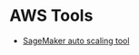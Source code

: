 # AWS Tools
- [SageMaker auto scaling tool](https://github.com/RichardLeeY/awsTools/blob/main/sageMakerAutoScaling)
